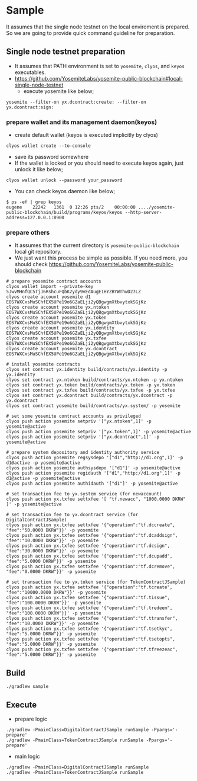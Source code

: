 # Sample

It assumes that the single node testnet on the local enviroment is prepared.
So we are going to provide quick command guideline for preparation.

## Single node testnet preparation
* It assumes that PATH environment is set to `yosemite`, `clyos`, and `keyos` executables.
* https://github.com/YosemiteLabs/yosemite-public-blockchain#local-single-node-testnet
   * execute yosemite like below;
```
yosemite --filter-on yx.dcontract:create: --filter-on yx.dcontract:sign:
```

### prepare wallet and its management daemon(keyos)
* create default wallet (keyos is executed implicitly by clyos)
```shell
clyos wallet create --to-console
```
* save its password somewhere
* If the wallet is locked or you should need to execute keyos again, just unlock it like below;
```
clyos wallet unlock --password your_password
```
* You can check keyos daemon like below;
```shell
$ ps -ef | grep keyos
eugene    22242   1361  0 12:26 pts/2    00:00:00 ..../yosemite-public-blockchain/build/programs/keyos/keyos --http-server-address=127.0.0.1:8900
```

### prepare others
* It assumes that the current directory is `yosemite-public-blockchain` local git repository.
* We just want this process be simple as possible. If you need more, you should check https://github.com/YosemiteLabs/yosemite-public-blockchain
```
# prepare yosemite contract accounts
clyos wallet import --private-key 5JwvMHnfQC5TjJ6RshcuFQbK2ydy9vEdAugE1HYZBYWThwD27LZ
clyos create account yosemite d1 EOS7WXCxsMuSChfEX5UPe19o6GZaELji2yQBgwgmXtbvytxkSGjKz
clyos create account yosemite yx.ntoken EOS7WXCxsMuSChfEX5UPe19o6GZaELji2yQBgwgmXtbvytxkSGjKz
clyos create account yosemite yx.token EOS7WXCxsMuSChfEX5UPe19o6GZaELji2yQBgwgmXtbvytxkSGjKz
clyos create account yosemite yx.identity EOS7WXCxsMuSChfEX5UPe19o6GZaELji2yQBgwgmXtbvytxkSGjKz
clyos create account yosemite yx.txfee EOS7WXCxsMuSChfEX5UPe19o6GZaELji2yQBgwgmXtbvytxkSGjKz
clyos create account yosemite yx.dcontract EOS7WXCxsMuSChfEX5UPe19o6GZaELji2yQBgwgmXtbvytxkSGjKz

# install yosemite contracts
clyos set contract yx.identity build/contracts/yx.identity -p yx.identity
clyos set contract yx.ntoken build/contracts/yx.ntoken -p yx.ntoken
clyos set contract yx.token build/contracts/yx.token -p yx.token
clyos set contract yx.txfee build/contracts/yx.txfee -p yx.txfee
clyos set contract yx.dcontract build/contracts/yx.dcontract -p yx.dcontract
clyos set contract yosemite build/contracts/yx.system/ -p yosemite

# set some yosemite contract accounts as privileged
clyos push action yosemite setpriv '["yx.ntoken",1]' -p yosemite@active
clyos push action yosemite setpriv '["yx.token",1]' -p yosemite@active
clyos push action yosemite setpriv '["yx.dcontract",1]' -p yosemite@active

# prepare system depository and identity authority service
clyos push action yosemite regsysdepo '["d1","http://d1.org",1]' -p d1@active -p yosemite@active
clyos push action yosemite authsysdepo '["d1"]' -p yosemite@active
clyos push action yosemite regidauth '["d1","http://d1.org",1]' -p d1@active -p yosemite@active
clyos push action yosemite authidauth '["d1"]' -p yosemite@active

# set transaction fee to yx.system service (for newaccount)
clyos push action yx.txfee settxfee '[ "tf.newacc", "1000.0000 DKRW" ]' -p yosemite@active

# set transaction fee to yx.dcontract service (for DigitalContractJSample)
clyos push action yx.txfee settxfee '{"operation":"tf.dccreate", "fee":"50.0000 DKRW"}}' -p yosemite
clyos push action yx.txfee settxfee '{"operation":"tf.dcaddsign", "fee":"10.0000 DKRW"}}' -p yosemite
clyos push action yx.txfee settxfee '{"operation":"tf.dcsign", "fee":"30.0000 DKRW"}}' -p yosemite
clyos push action yx.txfee settxfee '{"operation":"tf.dcupadd", "fee":"5.0000 DKRW"}}' -p yosemite
clyos push action yx.txfee settxfee '{"operation":"tf.dcremove", "fee":"0.0000 DKRW"}}' -p yosemite

# set transaction fee to yx.token service (for TokenContractJSample)
clyos push action yx.txfee settxfee '{"operation":"tf.tcreate", "fee":"10000.0000 DKRW"}}' -p yosemite
clyos push action yx.txfee settxfee '{"operation":"tf.tissue", "fee":"100.0000 DKRW"}}' -p yosemite
clyos push action yx.txfee settxfee '{"operation":"tf.tredeem", "fee":"100.0000 DKRW"}}' -p yosemite
clyos push action yx.txfee settxfee '{"operation":"tf.ttransfer", "fee":"10.0000 DKRW"}}' -p yosemite
clyos push action yx.txfee settxfee '{"operation":"tf.tsetkyc", "fee":"5.0000 DKRW"}}' -p yosemite
clyos push action yx.txfee settxfee '{"operation":"tf.tsetopts", "fee":"5.0000 DKRW"}}' -p yosemite
clyos push action yx.txfee settxfee '{"operation":"tf.tfreezeac", "fee":"5.0000 DKRW"}}' -p yosemite
```

## Build
```
./gradlew sample
```

## Execute
* prepare logic
```shell
./gradlew -PmainClass=DigitalContractJSample runSample -Ppargs='-prepare'
./gradlew -PmainClass=TokenContractJSample runSample -Ppargs='-prepare'
```

* main logic
```shell
./gradlew -PmainClass=DigitalContractJSample runSample
./gradlew -PmainClass=TokenContractJSample runSample
```
